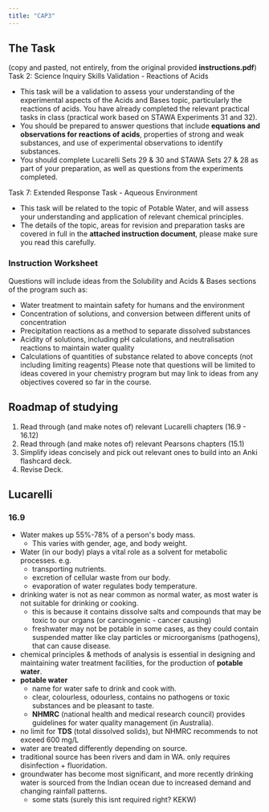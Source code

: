 ```yaml
---
title: "CAP3"
---
```

## The Task
(copy and pasted, not entirely, from the original provided **instructions.pdf**)
Task 2: Science Inquiry Skills Validation - Reactions of Acids
- This task will be a validation to assess your understanding of the experimental aspects of the Acids and Bases topic, particularly the reactions of acids. You have already completed the relevant practical tasks in class (practical work based on STAWA Experiments 31 and 32). 
- You should be prepared to answer questions that include **equations and observations for reactions of acids**, properties of strong and weak substances, and use of experimental observations to identify substances. 
- You should complete Lucarelli Sets 29 & 30 and STAWA Sets 27 & 28 as part of your preparation, as well as questions from the experiments completed. 

Task 7: Extended Response Task - Aqueous Environment
- This task will be related to the topic of Potable Water, and will assess your understanding and application of relevant chemical principles. 
- The details of the topic, areas for revision and preparation tasks are covered in full in the **attached instruction document**, please make sure you read this carefully.

### Instruction Worksheet
Questions will include ideas from the Solubility and Acids & Bases sections of the program such as: 
- Water treatment to maintain safety for humans and the environment
- Concentration of solutions, and conversion between different units of concentration 
- Precipitation reactions as a method to separate dissolved substances
- Acidity of solutions, including pH calculations, and neutralisation reactions to maintain water quality
- Calculations of quantities of substance related to above concepts (not including limiting reagents) Please note that questions will be limited to ideas covered in your chemistry program but may link to ideas from any objectives covered so far in the course.

## Roadmap of studying
1. Read through (and make notes of) relevant Lucarelli chapters (16.9 - 16.12)
2. Read through (and make notes of) relevant Pearsons chapters (15.1)
3. Simplify ideas concisely and pick out relevant ones to build into an Anki flashcard deck.
4. Revise Deck.

## Lucarelli
### 16.9
- Water makes up 55%-78% of a person's body mass.
	- This varies with gender, age, and body weight.
- Water (in our body) plays a vital role as a solvent for metabolic processes. e.g.
	- transporting nutrients.
	- excretion of cellular waste from our body.
	- evaporation of water regulates body temperature.
- drinking water is not as near common as normal water, as most water is not suitable for drinking or cooking.
	- this is because it contains dissolve salts and compounds that may be toxic to our organs (or carcinogenic - cancer causing)
	- freshwater may not be potable in some cases, as they could contain suspended matter like clay particles or microorganisms (pathogens), that can cause disease.
- chemical principles & methods of analysis is essential in designing and maintaining water treatment facilities, for the production of **potable water**.
- **potable water**
	- name for water safe to drink and cook with.
	- clear, colourless, odourless, contains no pathogens or toxic substances and be pleasant to taste.
	- **NHMRC** (national health and medical research council) provides guidelines for water quality management (in Australia).
- no limit for **TDS** (total dissolved solids), but NHMRC recommends to not exceed 600 mg/L
- water are treated differently depending on source.
- traditional source has been rivers and dam in WA. only requires disinfection + fluoridation.
- groundwater has become most significant, and more recently drinking water is sourced from the Indian ocean due to increased demand and changing rainfall patterns.
	- some stats (surely this isnt required right? KEKW)
